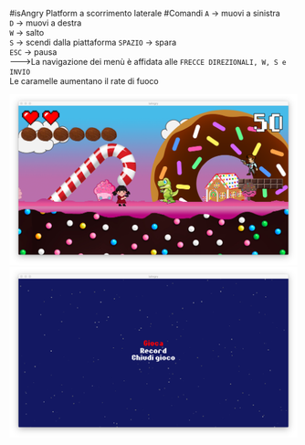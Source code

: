 #isAngry
Platform a scorrimento laterale
#Comandi
`A` -> muovi a sinistra<br>
`D` -> muovi a destra<br>
`W` -> salto<br>
`S` -> scendi dalla piattaforma
`SPAZIO` -> spara<br>
`ESC` -> pausa<br>
--->La navigazione dei menù è affidata alle `FRECCE DIREZIONALI, W, S e INVIO`
<br>Le caramelle aumentano il rate di fuoco

![Game](Assets/Images/Game.png)
![MainWindow](Assets/Images/MainWindow.png)
